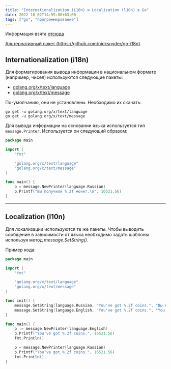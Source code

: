 ```yaml
---
title: "Internationalization (i18n) и Localization (l10n) в Go"
date: 2022-10-02T14:59:08+03:00
tags: ["go", "программирование"]
---
```


Информация взята [отсюда](https://phraseapp.com/blog/posts/internationalization-i18n-go)

[Альтернативный пакет (https://github.com/nicksnyder/go-i18n)](https://github.com/nicksnyder/go-i18n).

## Internationalization (i18n)

Для форматирования вывода информации в национальном формате (например, чисел) используются следующие пакеты:

* [golang.org/x/text/language](https://pkg.go.dev/golang.org/x/text/language)
* [golang.org/x/text/message](https://pkg.go.dev/golang.org/x/text/message)

По-умолчанию, они не установлены. Необходимо их скачать:

```shell
go get -u golang.org/x/text/language
go get -u golang.org/x/text/message
```

Для вывода информации на основании языка используется тип `message.Printer`.
Используется он следующий образом:

```go
package main

import (
    "fmt"

    "golang.org/x/text/language"
    "golang.org/x/text/message"
)

func main() {
    p = message.NewPrinter(language.Russian)
    p.Printf("Вы получили %.2f монет.\n", 16521.56)
}
```

---

## Localization (l10n)

Для локализации используются те же пакеты. Чтобы выводить сообщение в зависимости от языка необходимо задать шаблоны используя метод _message.SetString()_.

Пример кода:

```go
package main

import (
    "fmt"

    "golang.org/x/text/language"
    "golang.org/x/text/message"
)

func init() {
    message.SetString(language.Russian, "You've got %.2f coins.", "Вы получили %.2f монет.")
    message.SetString(language.English, "You've got %.2f coins.", "You've got %.2f coins.")
}

func main() {
    p := message.NewPrinter(language.English)
    p.Printf("You've got %.2f coins.", 16521.56)
    fmt.Println()

    p = message.NewPrinter(language.Russian)
    p.Printf("You've got %.2f coins.", 16521.56)
    fmt.Println()
}
```
